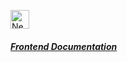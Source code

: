 <p style="display:flex; justify-content: flex-start; align-items: center">
<a style="display: inline-block" href="http://nextjs.org/" target="blank">
<img src="https://skillicons.dev/icons?i=nextjs" width="30" alt="Nest Logo" />
</a>
<a style="display: inline-block" href="apps/web/README.md">
<h5>Frontend Documentation</h5>
</a>
</p>

